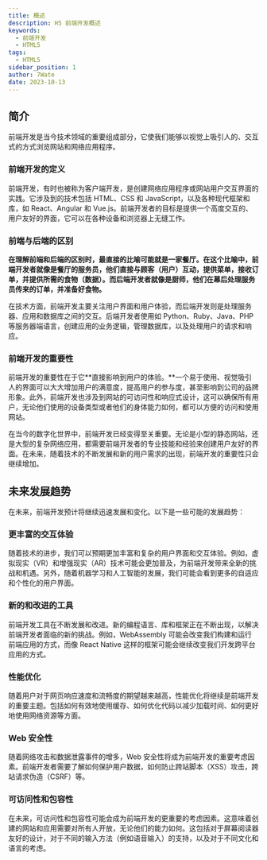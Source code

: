 ```yaml
---
title: 概述
description: H5 前端开发概述
keywords:
  - 前端开发
  - HTML5
tags:
  - HTML5
sidebar_position: 1
author: 7Wate
date: 2023-10-13
---
```


## 简介

前端开发是当今技术领域的重要组成部分，它使我们能够以视觉上吸引人的、交互式的方式浏览网站和网络应用程序。

### 前端开发的定义

前端开发，有时也被称为客户端开发，是创建网络应用程序或网站用户交互界面的实践。它涉及到的技术包括 HTML、CSS 和 JavaScript，以及各种现代框架和库，如 React、Angular 和 Vue.js。前端开发者的目标是提供一个高度交互的、用户友好的界面，它可以在各种设备和浏览器上无缝工作。

### 前端与后端的区别

**在理解前端和后端的区别时，最直接的比喻可能就是一家餐厅。在这个比喻中，前端开发者就像是餐厅的服务员，他们直接与顾客（用户）互动，提供菜单，接收订单，并提供所需的食物（数据）。而后端开发者就像是厨师，他们在幕后处理服务员传来的订单，并准备好食物。**

在技术方面，前端开发主要关注用户界面和用户体验，而后端开发则是处理服务器、应用和数据库之间的交互。后端开发者使用如 Python、Ruby、Java、PHP 等服务器端语言，创建应用的业务逻辑，管理数据库，以及处理用户的请求和响应。

### 前端开发的重要性

前端开发的重要性在于它**直接影响到用户的体验。**一个易于使用、视觉吸引人的界面可以大大增加用户的满意度，提高用户的参与度，甚至影响到公司的品牌形象。此外，前端开发也涉及到网站的可访问性和响应式设计，这可以确保所有用户，无论他们使用的设备类型或者他们的身体能力如何，都可以方便的访问和使用网站。

在当今的数字化世界中，前端开发已经变得至关重要。无论是小型的静态网站，还是大型的复杂网络应用，都需要前端开发者的专业技能和经验来创建用户友好的界面。在未来，随着技术的不断发展和新的用户需求的出现，前端开发的重要性只会继续增加。

## 未来发展趋势

在未来，前端开发预计将继续迅速发展和变化。以下是一些可能的发展趋势：

### 更丰富的交互体验

随着技术的进步，我们可以预期更加丰富和复杂的用户界面和交互体验。例如，虚拟现实（VR）和增强现实（AR）技术可能会更加普及，为前端开发带来全新的挑战和机遇。另外，随着机器学习和人工智能的发展，我们可能会看到更多的自适应和个性化的用户界面。

### 新的和改进的工具

前端开发工具在不断发展和改进。新的编程语言、库和框架正在不断出现，以解决前端开发者面临的新的挑战。例如，WebAssembly 可能会改变我们构建和运行前端应用的方式，而像 React Native 这样的框架可能会继续改变我们开发跨平台应用的方式。

### 性能优化

随着用户对于网页响应速度和流畅度的期望越来越高，性能优化将继续是前端开发的重要主题。包括如何有效地使用缓存、如何优化代码以减少加载时间、如何更好地使用网络资源等方面。

### Web 安全性

随着网络攻击和数据泄露事件的增多，Web 安全性将成为前端开发的重要考虑因素。前端开发者需要了解如何保护用户数据，如何防止跨站脚本（XSS）攻击，跨站请求伪造（CSRF）等。

### 可访问性和包容性

在未来，可访问性和包容性可能会成为前端开发的更重要的考虑因素。这意味着创建的网站和应用需要对所有人开放，无论他们的能力如何。这包括对于屏幕阅读器友好的设计，对于不同的输入方法（例如语音输入）的支持，以及对于不同文化和语言的考虑。
